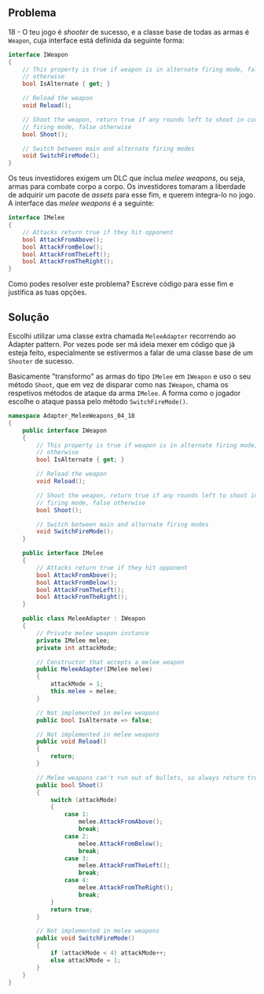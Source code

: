## Problema

18 - O teu jogo é _shooter_ de sucesso, e a classe base de todas as armas é
`Weapon`, cuja interface está definida da seguinte forma:

```cs
interface IWeapon
{
    // This property is true if weapon is in alternate firing mode, false
    // otherwise
    bool IsAlternate { get; }

    // Reload the weapon
    void Reload();

    // Shoot the weapon, return true if any rounds left to shoot in current
    // firing mode, false otherwise
    bool Shoot();

    // Switch between main and alternate firing modes
    void SwitchFireMode();
}
```

Os teus investidores exigem um DLC que inclua _melee weapons_, ou seja, armas
para combate corpo a corpo. Os investidores tomaram a liberdade de adquirir um
pacote de _assets_ para esse fim, e querem integra-lo no jogo. A interface das
_melee weapons_ é a seguinte:

```cs
interface IMelee
{
    // Attacks return true if they hit opponent
    bool AttackFromAbove();
    bool AttackFromBelow();
    bool AttackFromTheLeft();
    bool AttackFromTheRight();
}
```

Como podes resolver este problema? Escreve código para esse fim e justifica as
tuas opções.

## Solução

Escolhi utilizar uma classe extra chamada `MeleeAdapter` recorrendo ao Adapter pattern.
Por vezes pode ser má ideia mexer em código que já esteja feito, especialmente 
se estivermos a falar de uma classe base de um `Shooter` de sucesso.

Basicamente "transformo" as armas do tipo `IMelee` em `IWeapon` e uso o seu método
`Shoot`, que em vez de disparar como nas `IWeapon`, chama os respetivos métodos de
ataque da arma `IMelee`. A forma como o jogador escolhe o ataque passa pelo método
`SwitchFireMode()`.

```cs
namespace Adapter_MeleeWeapons_04_18
{
    public interface IWeapon
    {
        // This property is true if weapon is in alternate firing mode, false
        // otherwise
        bool IsAlternate { get; }

        // Reload the weapon
        void Reload();

        // Shoot the weapon, return true if any rounds left to shoot in current
        // firing mode, false otherwise
        bool Shoot();

        // Switch between main and alternate firing modes
        void SwitchFireMode();
    }

    public interface IMelee
    {
        // Attacks return true if they hit opponent
        bool AttackFromAbove();
        bool AttackFromBelow();
        bool AttackFromTheLeft();
        bool AttackFromTheRight();
    }

    public class MeleeAdapter : IWeapon
    {
        // Private melee weapon instance
        private IMelee melee;
        private int attackMode;

        // Constructor that accepts a melee weapon
        public MeleeAdapter(IMelee melee)
        {
            attackMode = 1;
            this.melee = melee;
        }

        // Not implemented in melee weapons
        public bool IsAlternate => false;

        // Not implemented in melee weapons
        public void Reload()
        {
            return;
        }

        // Melee weapons can't run out of bullets, so always return true
        public bool Shoot()
        {
            switch (attackMode)
            {
                case 1:
                    melee.AttackFromAbove();
                    break;
                case 2:
                    melee.AttackFromBelow();
                    break;
                case 3:
                    melee.AttackFromTheLeft();
                    break;
                case 4:
                    melee.AttackFromTheRight();
                    break;
            }
            return true;
        }

        // Not implemented in melee weapons
        public void SwitchFireMode()
        {
            if (attackMode < 4) attackMode++;
            else attackMode = 1;
        }
    }
}
```